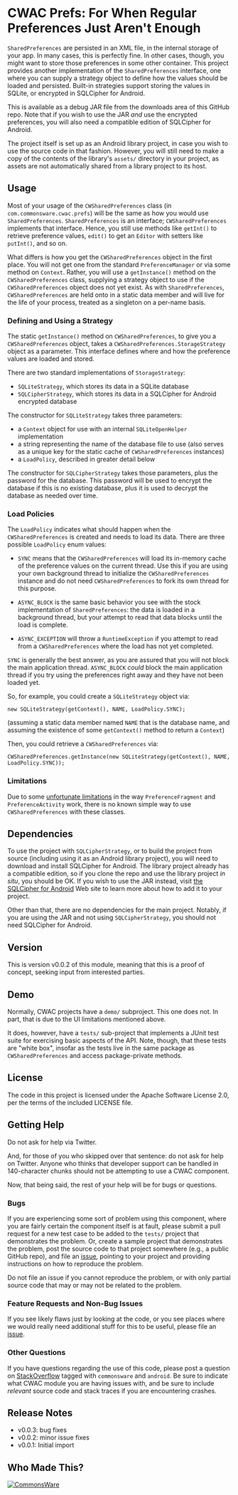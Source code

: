 CWAC Prefs: For When Regular Preferences Just Aren't Enough
===========================================================

`SharedPreferences` are persisted in an XML file, in the internal storage
of your app. In many cases, this is perfectly fine. In other cases,
though, you might want to store those preferences in some other container.
This project provides another implementation of the `SharedPreferences`
interface, one where you can supply a strategy object to define how
the values should be loaded and persisted. Built-in strategies support
storing the values in SQLite, or encrypted in SQLCipher for Android.

This is available as a debug JAR file from the downloads area of this GitHub repo.
Note that if you wish to use the JAR *and* use the encrypted
preferences, you will also need a compatible edition of SQLCipher for Android.

The project itself is set up as an Android library project,
in case you wish to use the source code in that fashion. However, you will still
need to make a copy of the contents of the library's `assets/` directory in your
project, as assets are not automatically shared from a library project to its
host.

Usage
-----
Most of your usage of the `CWSharedPreferences` class (in `com.commonsware.cwac.prefs`)
will be the same as how you would use `SharedPreferences`. `SharedPreferences` is
an interface; `CWSharedPreferences` implements that interface. Hence, you still use
methods like `getInt()` to retrieve preference values, `edit()` to get an `Editor`
with setters like `putInt()`, and so on.

What differs is how you get the `CWSharedPreferences` object in the first place. You
will not get one from the standard `PreferenceManager` or via some method on `Context`.
Rather, you will use a `getInstance()` method on the `CWSharedPreferences` class, supplying
a strategy object to use if the `CWSharedPreferences` object does not yet exist. As with
`SharedPreferences`, `CWSharedPreferences` are held onto in a static data member and will
live for the life of your process, treated as a singleton on a per-name basis.

### Defining and Using a Strategy

The static `getInstance()` method on `CWSharedPreferences`, to give you a `CWSharedPreferences`
object, takes a `CWSharedPreferences.StorageStrategy` object as a parameter. This interface
defines where and how the preference values are loaded and stored.

There are two standard implementations of `StorageStrategy`:

- `SQLiteStrategy`, which stores its data in a SQLite database
- `SQLCipherStrategy`, which stores its data in a SQLCipher for Android encrypted database

The constructor for `SQLiteStrategy` takes three parameters:

- a `Context` object for use with an internal `SQLiteOpenHelper` implementation
- a string representing the name of the database file to use (also serves as a unique key for
the static cache of `CWSharedPreferences` instances)
- a `LoadPolicy`, described in greater detail below

The constructor for `SQLCipherStrategy` takes those parameters, plus the password for the
database. This password will be used to encrypt the database if this is no existing database,
plus it is used to decrypt the database as needed over time.

### Load Policies

The `LoadPolicy` indicates what should happen when the `CWSharedPreferences` is created
and needs to load its data. There are three possible `LoadPolicy` enum values:

- `SYNC` means that the `CWSharedPreferences` will load its in-memory cache of the preference
values on the current thread. Use this if you are using your own background thread to initialize the
`CWSharedPreferences` instance and do not need `CWSharedPreferences` to fork
its own thread for this purpose.

- `ASYNC_BLOCK` is the same basic behavior you see with the stock implementation
of `SharedPreferences`: the data is loaded in a background thread, but your
attempt to read that data blocks until the load is complete.

- `ASYNC_EXCEPTION` will throw a `RuntimeException` if you attempt to read
from a `CWSharedPreferences` where the load has not yet completed.

`SYNC` is generally the best answer, as you are assured that you will not block
the main application thread. `ASYNC_BLOCK` *could* block the main application
thread if you try using the preferences right away and they have not been loaded
yet.

So, for example, you could create a `SQLiteStrategy` object via:

    new SQLiteStrategy(getContext(), NAME, LoadPolicy.SYNC);

(assuming a static data member named `NAME` that is the database name, and
assuming the existence of some `getContext()` method to return a `Context`)

Then, you could retrieve a `CWSharedPreferences` via:

    CWSharedPreferences.getInstance(new SQLiteStrategy(getContext(), NAME, LoadPolicy.SYNC));

### Limitations

Due to some [unfortunate limitations](http://code.google.com/p/android/issues/detail?id=36967)
in the way `PreferenceFragment` and `PreferenceActivity` work, there is no known
simple way to use `CWSharedPreferences` with these classes.

Dependencies
------------
To use the project with `SQLCipherStrategy`, or to build the project
from source (including using it as an Android library project), you
will need to download and install SQLCipher for Android. The library
project already has a compatible edition, so if you clone the repo and
use the library project *in situ*, you should be OK. If you wish to
use the JAR instead, visit [the SQLCipher for Android](http://sqlcipher.net/sqlcipher-for-android/)
Web site to learn more about how to add it to your project.

Other than that, there are no dependencies for the main project.
Notably, if you are using the JAR and not using `SQLCipherStrategy`,
you should not need SQLCipher for Android.

Version
-------
This is version v0.0.2 of this module, meaning that this is a proof
of concept, seeking input from interested parties.

Demo
----
Normally, CWAC projects have a `demo/` subproject. This one does not.
In part, that is due to the UI limitations mentioned above.

It does, however, have a `tests/` sub-project that implements a JUnit
test suite for exercising basic aspects of the API. Note, though, that
these tests are "white box", insofar as the tests live in the same
package as `CWSharedPreferences` and access package-private methods.

License
-------
The code in this project is licensed under the Apache
Software License 2.0, per the terms of the included LICENSE
file.

Getting Help
------------
Do not ask for help via Twitter.

And, for those of you who skipped over that sentence: do not ask for help on Twitter. Anyone who thinks that
developer support can be handled in 140-character chunks should not be attempting to use a CWAC component.

Now, that being said, the rest of your help will be for bugs or questions.

### Bugs

If you are experiencing some sort of problem using this component, where you are fairly certain the component
itself is at fault, please submit a pull request
for a new test case to be added to the `tests/` project that demonstrates the problem. Or, create
a sample project that demonstrates the problem, post the source code to
that project somewhere (e.g., a public GitHub repo), and file an
[issue](https://github.com/commonsguy/cwac-endless/issues), pointing to your project and providing
instructions on how to reproduce the problem.

Do not file an issue if you cannot reproduce the problem, or with only partial source code that may or may
not be related to the problem.

### Feature Requests and Non-Bug Issues

If you see likely flaws just by looking at the code, or you see places where we
would really need additional stuff for this to be useful, please file an
[issue](https://github.com/commonsguy/cwac-endless/issues).

### Other Questions

If you have questions regarding the use of this code, please post a question
on [StackOverflow](http://stackoverflow.com/questions/ask) tagged with `commonsware` and `android`. Be sure to indicate
what CWAC module you are having issues with, and be sure to include *relevant* source code 
and stack traces if you are encountering crashes. 

Release Notes
-------------
* v0.0.3: bug fixes
* v0.0.2: minor issue fixes
* v0.0.1: Initial import

Who Made This?
--------------
<a href="http://commonsware.com">![CommonsWare](http://commonsware.com/images/logo.png)</a>

